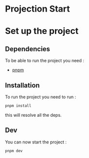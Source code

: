 # Projection Start

# Set up the project

## Dependencies

To be able to run the project you need :

- [pnpm](https://pnpm.io/fr/installation)

## Installation

To run the project you need to run :

```bash
pnpm install
```

this will resolve all the deps.

## Dev

You can now start the project :

```bash
pnpm dev
```
